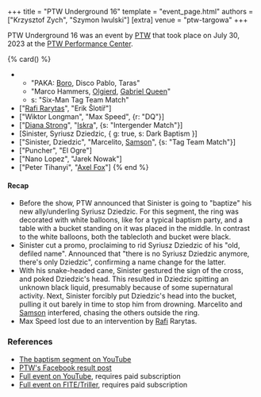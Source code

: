 +++
title = "PTW Underground 16"
template = "event_page.html"
authors = ["Krzysztof Zych", "Szymon Iwulski"]
[extra]
venue = "ptw-targowa"
+++

PTW Underground 16 was an event by [PTW](@/o/ptw.md) that took place on July 30, 2023 at the [PTW Performance Center](@/v/ptw-targowa.md).


{% card() %}
- - "PAKA: [Boro](@/w/boro.md), Disco Pablo, Taras"
  - "Marco Hammers, [Olgierd](@/w/olgierd.md), [Gabriel Queen](@/w/gabriel-queen.md)"
  - s: "Six-Man Tag Team Match"
- ["[Rafi Rarytas](@/w/rafi.md)", "Erik Šlotíř"]
- ["Wiktor Longman", "Max Speed", {r: "DQ"}]
- ["[Diana Strong](@/w/diana-strong.md)", "[Iskra](@/w/iskra.md)", {s: "Intergender Match"}]
- [Sinister, Syriusz Dziedzic, { g: true, s: Dark Baptism }]
- ["Sinister, Dziedzic", "Marcelito, [Samson](@/w/samson.md)", {s: "Tag Team Match"}]
- ["Puncher", "El Ogre"]
- ["Nano Lopez", "Jarek Nowak"]
- ["Peter Tihanyi", "[Axel Fox](@/w/axel-fox.md)"]
{% end %}

#### Recap

* Before the show, PTW announced that Sinister is going to "baptize" his new ally/underling Syriusz Dziedzic. For this segment, the ring was decorated with white balloons, like for a typical baptism party, and a table with a bucket standing on it was placed in the middle. In contrast to the white balloons, both the tablecloth and bucket were black.
* Sinister cut a promo, proclaiming to rid Syriusz Dziedzic of his "old, defiled name". Announced that "there is no Syriusz Dziedzic anymore, there's only Dziedzic", confirming a name change for the latter.
* With his snake-headed cane, Sinister gestured the sign of the cross, and poked Dziedzic's head. This resulted in Dziedzic spitting an unknown black liquid, presumably because of some supernatural activity. Next, Sinister forcibly put Dziedzic's head into the bucket, pulling it out barely in time to stop him from drowning. Marcelito and [Samson](@/w/samson.md) interfered, chasing the others outside the ring.
* Max Speed lost due to an intervention by [Rafi](@/w/rafi.md) Rarytas.

### References

* [The baptism segment on YouTube](https://www.youtube.com/watch?v=5wJm0wZJoko)
* [PTW's Facebook result post](https://www.facebook.com/PrimeTimeWrestlingPL/posts/pfbid031meMsmGq7ediXuSoXjcXbmCBXbGgrGgBS6thv5PGhEqt3KBvbosSHwkyMjZktFxel)
* [Full event on YouTube](https://www.youtube.com/watch?v=vFknTT_bV4o), requires paid subscription
* [Full event on FITE/Triller](https://www.trillertv.com/watch/ptw-underground-16/2pdk9/), requires paid subscription
